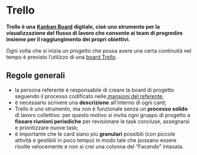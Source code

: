 # Trello

**Trello è una** [**Kanban Board**](https://www.youtube.com/watch?v=6lGQIlnHUww) **digitale, cioè uno strumento per la visualizzazione del flusso di lavoro che consente ai team di progredire insieme per il raggiungimento dei propri obiettivi.**

Ogni volta che si inizia un progetto che possa avere una certa continuità nel tempo è previsto l’utilizzo di una [board Trello](https://trello.com/w/ecosistemica1/home).

## Regole generali

* la persona referente è responsabile di creare la board di progetto seguendo il processo codificato nelle[ mansioni del referente](../../sistema-organizzativo/progetti/mansioni-referente.md);
* è necessario scrivere una **descrizione** all’interno di ogni card;
* Trello è uno strumento, ma non è funzionale senza un **processo solido** di lavoro collettivo: per questo motivo si invita ogni gruppo di progetto a **fissare riunioni periodiche** per revisionare le task concluse, assegnarsi e prioritizzare nuove task;
* è importante che le card siano più **granulari** possibili (con piccole attività e gestibili in poco tempo) in modo tale che possano essere risolte velocemente e non si crei una colonna del “Facendo” intasata.
